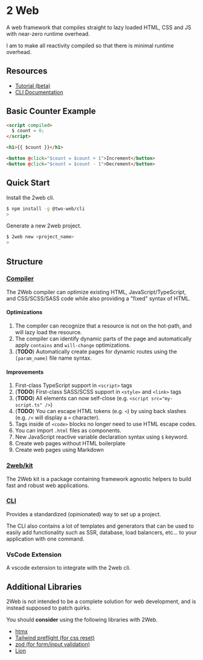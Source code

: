 # 2 Web

A web framework that compiles straight to lazy loaded HTML, CSS and JS with
near-zero runtime overhead.

I am to make all reactivity compiled so that there is minimal runtime overhead.

## Resources

- [Tutorial (beta)](./docs/README.md)
- [CLI Documentation](./cli/README.md)

## Basic Counter Example

```html
<script compiled>
  $ count = 0;
</script>

<h1>{{ $count }}</h1>

<button @click="$count = $count + 1">Increment</button>
<button @click="$count = $count - 1">Decrement</button>
```

## Quick Start

Install the 2web cli.

```sh
$ npm install -g @two-web/cli
>
```

Generate a new 2web project.

```sh
$ 2web new <project_name>
>
```

## Structure

### [Compiler](./compiler/)

The 2Web compiler can optimize existing HTML, JavaScript/TypeScript, and
CSS/SCSS/SASS code while also providing a "fixed" syntax of HTML.

#### Optimizations

1. The compiler can recognize that a resource is not on the hot-path, and will
   lazy load the resource.
2. The compiler can identify dynamic parts of the page and automatically apply
   `contains` and `will-change` optimizations.
3. (**TODO**) Automatically create pages for dynamic routes using the
   `[param_name]` file name syntax.

#### Improvements

1. First-class TypeScript support in `<script>` tags
2. (**TODO**) First-class SASS/SCSS support in `<style>` and `<link>` tags
3. (**TODO**) All elements can now self-close (e.g. `<script src="my-script.ts" />`)
4. (**TODO**) You can escape HTML tokens (e.g. `<`) by using back slashes
   (e.g. `/<` will display a `<` character).
5. Tags inside of `<code>` blocks no longer need to use HTML escape codes.
6. You can import `.html` files as components.
7. New JavaScript reactive variable declaration syntax using `$` keyword.
8. Create web pages without HTML boilerplate
9. Create web pages using Markdown

### [2web/kit](./packages/)

The 2Web kit is a package containing framework agnostic helpers to build fast
and robust web applications.

### [CLI](./cli/)

Provides a standardized (opinionated) way to set up a project.

The CLI also contains a lot of templates and generators that can be used to
easily add functionality such as SSR, database, load balancers, etc... to your
application with one command.

### VsCode Extension

A vscode extension to integrate with the 2web cli.

## Additional Libraries

2Web is not intended to be a complete solution for web development, and is
instead supposed to patch quirks.

You should **consider** using the following libraries with 2Web.

- [htmx](https://htmx.org/)
- [Tailwind preflight (for css reset)](https://tailwindcss.com/docs/preflight)
- [zod (for form/input validation)](https://zod.dev/)
- [Lion](https://lion.js.org/)
